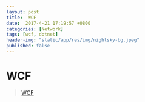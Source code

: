 ```yaml
---
layout: post
title:  WCF
date:  2017-4-21 17:19:57 +0800
categories: [Network]
tags: [wcf, dotnet]
header-img: "static/app/res/img/nightsky-bg.jpeg"
published: false
---
```



# WCF

> [WCF](http://www.cnblogs.com/huangxincheng/category/698705.html)
